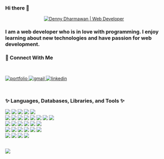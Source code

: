 ### Hi there 👋

<!-- <h1 align="center"><a href="https://dennydharmawan.com"><img width="80%" alt="I am Denny Dharmawan" src="./assets/gh-readme-header.png" /></a></h1> -->

<p align="center">
  <a href="https://dennydharmawan.com"">
    <img alt="Denny Dharmawan | Web Developer" src="https://img.shields.io/badge/My%20name%20is-Denny%20Dharmawan-blue?style=for-the-badge" />
  </a>
</p>

<h3 align="left">I am a web developer who is in love with programming. I enjoy learning about new technologies and have passion for web development.</h3>

<h3 align="left">📮 Connect With Me</h3>
<br/>
<p align="left" />
<a href="https://dennydharmawan.com">
  <img alt="portfolio" src="https://img.shields.io/badge/portfolio-fb8500.svg?style=for-the-badge&logo=homeadvisor&logoColor=white"/>
</a>
<a href="mailto:hey@dennydharmawan.com">
  <img alt="gmail" src="https://img.shields.io/badge/gmail-D14836?style=for-the-badge&logo=gmail&logoColor=white"/>
</a>
<a href="https://www.linkedin.com/in/ddharmawan/">
  <img alt="linkedin" src="https://img.shields.io/badge/linkedin-0A66C2.svg?style=for-the-badge&logo=linkedin&logoColor=white"/>
</a>
</p>
<br/>

<h3 align="left">✨ Languages, Databases, Libraries, and Tools ✨</h3>
<p align="left">
    <img src="https://img.shields.io/badge/HTML5-E34F26?style=flat-square&logo=HTML5&logoColor=white"/>
    <img src="https://img.shields.io/badge/CSS3-1572B6?style=flat-square&logo=CSS3&logoColor=white"/>
    <img src="https://img.shields.io/badge/JavaScript-323330?style=flat-square&logo=javascript&logoColor=F7DF1E"/>
    <img src="https://img.shields.io/badge/TypeScript-007ACC?style=flat-square&logo=typescript&logoColor=white"/>
    <img src="https://img.shields.io/badge/Node.js-339933?style=flat-square&logo=nodedotjs&logoColor=white">
    <br />
    <img src="https://img.shields.io/badge/React-20232A?style=flat-square&logo=react&logoColor=61DAFB"/>
    <img src="https://img.shields.io/badge/Redux-593D88?style=flat-square&logo=redux&logoColor=white">
    <img src="https://img.shields.io/badge/Next.js-000000?style=flat-square&logo=nextdotjs&logoColor=white" />
    <img src="https://img.shields.io/badge/Material%20UI-007FFF?style=flat-square&logo=mui&logoColor=white" />
    <img src="https://img.shields.io/badge/GraphQl-E10098?style=flat-square&logo=graphql&logoColor=white" />
    <img src="https://img.shields.io/badge/MongoDB-4EA94B?style=flat-square&logo=mongodb&logoColor=white"/>
    <img src="https://img.shields.io/badge/Redis-%23DD0031.svg?&style=flat-square&logo=redis&logoColor=white"/>
    <img src="https://img.shields.io/badge/MySQL-005C84?style=flat-square&logo=mysql&logoColor=white"/>
    <br />
    <img src="https://img.shields.io/badge/Express.js-000000?style=flat-square&logo=express&logoColor=white" />
    <img src="https://img.shields.io/badge/Apache_Kafka-231F20?style=flat-square&logo=apache-kafka&logoColor=white">
    <img src="https://img.shields.io/badge/JWT-000000?style=flat-square&logo=JSON%20web%20tokens&logoColor=white">
    <img src="https://img.shields.io/badge/Swagger-85EA2D?style=flat-square&logo=Swagger&logoColor=white">
    <img src="https://img.shields.io/badge/Mocha-8D6748?style=flat-square&logo=Mocha&logoColor=white">
    <img src="https://img.shields.io/badge/chai-A30701?style=flat-square&logo=chai&logoColor=white">
    <br />
    <img src="https://img.shields.io/badge/Bitbucket-0747a6?style=flat-square&logo=bitbucket&logoColor=white"/>
    <img src="https://img.shields.io/badge/NPM-CB3837?style=flat-square&logo=NPM&logoColor=white"/>
    <img src="https://img.shields.io/badge/Postman-FF6C37?style=flat-square&logo=Postman&logoColor=white"/>
    <img src="https://img.shields.io/badge/New%20Relic-008C99?style=flat-square&logo=New%20Relic&logoColor=white"/>
    <img src="https://img.shields.io/badge/Kubernetes-326ce5.svg?&style=flat-square&logo=kubernetes&logoColor=white" />
    <img src="https://img.shields.io/badge/Docker-2CA5E0?style=flat-square&logo=docker&logoColor=white">
    <br />
    <img src="https://img.shields.io/badge/Jenkins-D24939?style=flat-square&logo=Jenkins&logoColor=white">
    <img src="https://img.shields.io/badge/Jira-0052CC?style=flat-square&logo=Jira&logoColor=white">
    <img src="https://img.shields.io/badge/Slack-4A154B?style=flat-square&logo=slack&logoColor=white">
    <img src="https://img.shields.io/badge/Microsoft_Teams-6264A7?style=flat-square&logo=microsoft-teams&logoColor=white">
</p>
<br />

<img src="https://quotes-github-readme.vercel.app/api?type=horizontal&theme=monokai&myquote=A%20jack%20of%20all%20trades%20is%20a%20master%20of%20none%2C%20but%20oftentimes%20better%20than%20a%20master%20of%20one.&author=William%20Shakespeare" />

<!-- Add octocat gif -->
<!-- https://www.imgonline.com.ua/eng/gif-animation.php -->
<!-- https://myoctocat.com/build-your-octocat/ -->
<!-- https://github.com/m0nica -->

